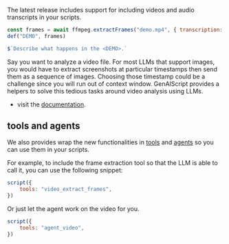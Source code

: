 The latest release includes support for including videos and audio transcripts in your scripts.

```js wrap
const frames = await ffmpeg.extractFrames("demo.mp4", { transcription: true })
def("DEMO", frames)

$`Describe what happens in the <DEMO>.`
```

Say you want to analyze a video file. For most LLMs that support images, you would have to extract screenshots at particular timestamps then send them as a sequence of images.
Choosing those timestamp could be a challenge since you will run out of context window. GenAIScript provides a helpers to solve this tedious tasks around video analysis using LLMs.

- visit the [documentation](/genaiscript/reference/scripts/videos).

## tools and agents

We also provides wrap the new functionalities in [tools](/genaiscript/reference/scripts/tools) and [agents](/genaiscript/reference/scripts/agents) so you can use them in your scripts.

For example, to include the frame extraction tool so that the LLM is able to call it, you can use the following snippet:

```js wrap
script({
    tools: "video_extract_frames",
})
```

Or just let the agent work on the video for you.

```js wrap
script({
    tools: "agent_video",
})
```